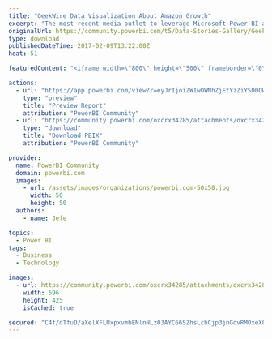 ```yaml
---
title: "GeekWire Data Visualization About Amazon Growth"
excerpt: "The most recent media outlet to leverage Microsoft Power BI and enhance a data story is GeekWire. Reporter Clare McGrane conducted a deeper dive on"
originalUrl: https://community.powerbi.com/t5/Data-Stories-Gallery/GeekWire-Data-Visualization-About-Amazon-Growth/m-p/125217
type: download
publishedDateTime: 2017-02-09T13:22:00Z
heat: 51

featuredContent: "<iframe width=\"800\" height=\"500\" frameborder=\"0\" src=\"https://app.powerbi.com/view?r=eyJrIjoiZWIwOWNhZjEtYzZiYS00OWE0LTliMDEtNThlNGY4ZmQyNGUwIiwidCI6IjNkODE4OGM4LTc3NTgtNDYzYy1iYjNmLTBlMTYwZGUzMzYwZiIsImMiOjN9\"></iframe>"

actions:
  - url: "https://app.powerbi.com/view?r=eyJrIjoiZWIwOWNhZjEtYzZiYS00OWE0LTliMDEtNThlNGY4ZmQyNGUwIiwidCI6IjNkODE4OGM4LTc3NTgtNDYzYy1iYjNmLTBlMTYwZGUzMzYwZiIsImMiOjN9"
    type: "preview"
    title: "Preview Report"
    attribution: "PowerBI Community"
  - url: "https://community.powerbi.com/oxcrx34285/attachments/oxcrx34285/DataStoriesGallery/621/2/GeekWireAmazonNumbersFinal.pbix"
    type: "download"
    title: "Download PBIX"
    attribution: "PowerBI Community"

provider:
  name: PowerBI Community
  domain: powerbi.com
  images:
    - url: /assets/images/organizations/powerbi.com-50x50.jpg
      width: 50
      height: 50
  authors:
    - name: Jefe

topics:
  - Power BI
tags:
  - Business
  - Technology

images:
  - url: https://community.powerbi.com/oxcrx34285/attachments/oxcrx34285/DataStoriesGallery/621/1/GeekWire%20Thumbnail.JPG
    width: 596
    height: 425
    isCached: true

secured: "C4f/dTfuD/aXelXFLUxpxvmbENlnNLz03AYC66SZhsLchCjp3jnGqvRMOxeX8PAZ96rW1p3vW7fWp2JptlXEbx6acyV/Zkb/zeHkx2XT2T0oiGvDwvjl9Sl71d/m4VIaFFn2+/VPbLHd1acOaseTFGwPksk/ROtzDduvDS7S+qZKwvcpsUvHxVSAlfYdYGfMVt3TI5Z7k3SDBgOVP9wMhI94zVkclRPxUfXCiNjwTdaRpzZYJvtPVEISvMQ6SX6dQxaNg2YuV/SCH9QSUs+hSdBbAsU9MZ15dF6FSKuddIrDU0lNCfG99+H/mWP9s2QZMmFMKFCoIZy4mJpP0QYE80oi7lHf5Hv+U493YQAt6Ry3kIT2LyXb7aoI9wrEj7M6K9FsclcuDchJM4ZWixCE6Q==;2ZrIHhCl6KLJAgKoBnQEfQ=="
---
```


